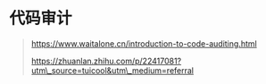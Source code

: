 # 代码审计

> https://www.waitalone.cn/introduction-to-code-auditing.html
>
> https://zhuanlan.zhihu.com/p/22417081?utm\_source=tuicool&utm\_medium=referral





